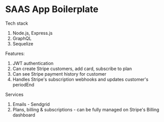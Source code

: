 # SAAS App Boilerplate

Tech stack
1. Node.js, Express.js
2. GraphQL
3. Sequelize 

Features:
1. JWT authentication
2. Can create Stripe customers, add card, subscribe to plan
3. Can see Stripe payment history for customer
4. Handles Stripe's subscription webhooks and updates customer's periodEnd

Services
1. Emails - Sendgrid
2. Plans, billing & subscriptions - can be fully managed on Stripe's Billing dashboard
